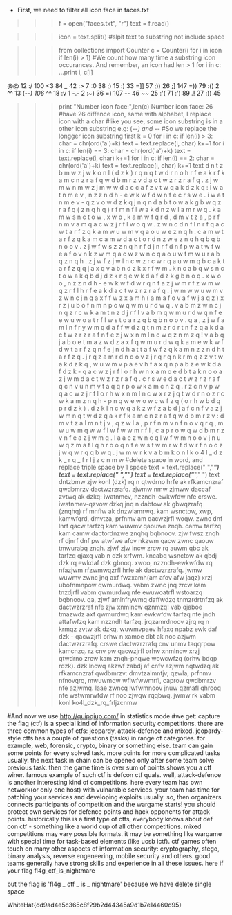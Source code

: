 - First, we need to filter all icon face in faces.txt
>>>f = open("faces.txt", "r")
>>>text = f.read()

>>>icon = text.split() 
#slpit text to substring not include space

>>>from collections import Counter
>>>c = Counter(i for i in icon if len(i) > 1) 
#We count how many time a substring icon occurances. And remember, an icon had len > 1
>>>for i in c:
...print i, c[i]

@@ 12
:/ 100
<3 84
*_* 42
:> 7
:0 38
;) 15
:) 33
=]] 57
;)) 26
;] 147
=)) 79
:() 2
^^ 13
(-_-) 106
^_^ 18
:v 1
-.- 2
:~) 36
=) 107
-_- 46
~_~ 25
:'( 71
:') 89
_._! 27
:)) 45

>>> print "Number icon face:",len(c)
Number icon face: 26
#have 26 diffence icon, same with alphabet, I replace icon with a char 
#like you see, some icon substring is in a other icon substring e.g: (-_-) and -_-
#So we replace the longger icon substring first
>>>k = 0
>>>for i in c:
    if len(i) > 3:
        char = chr(ord('a')+k)
        text = text.replace(i, char)
        k+=1
>>>for i in c:
    if len(i) == 3:
        char = chr(ord('a')+k)
        text = text.replace(i, char)
        k+=1
>>>for i in c:
    if len(i) == 2:
        char = chr(ord('a')+k)
        text = text.replace(i, char)
        k+=1
>>>text
d n t z b m w   z j w   k o n l   ( d z k )   r q   n   q t w d r n o   h r f e   a k   r f k a m c n z r a f   q w d b m r z v   d a c t w z r z r a f q .   z j w m w   n m w   z j m w w   d a c c a f   z v t w q   a k   d z k q :   i w a t n m e v ,   n z z n d h - e w k w f d w   n f e   c r s w e . 
i w a t n m e v - q z v o w   d z k q   j n q   n   d a b t o w   a k   g b w q z r a f q   ( z n q h q )   r f   m n f l w   a k   d n z w l a m r w q .   k a m   w s n c t o w ,   x w p ,   k a m w f q r d ,   d m v t z a ,   p r f n m v   a m   q a c w z j r f l   w o q w .   z w n c   d n f   l n r f   q a c w   t a r f z q   k a m   w u w m v   q a o u w e   z n q h .   c a m w   t a r f z q   k a m   c a m w   d a c t o r d n z w e   z n q h q   b q b n o o v .   z j w   f w s z   z n q h   r f   d j n r f   d n f   p w   a t w f w e   a f o v   n k z w m   q a c w   z w n c   q a o u w   t m w u r a b q   z n q h .   z j w f   z j w   l n c w   z r c w   r q   a u w m   q b c   a k   t a r f z q   q j a x q   v a b   n   d z k   x r f w m .   k n c a b q   w s n c t o w   a k   q b d j   d z k   r q   e w k d a f   d z k   g b n o q . 
x w o o ,   n z z n d h - e w k w f d w   r q   n f a z j w m   r f z w m w q z r f l   h r f e   a k   d a c t w z r z r a f q .   j w m w   w u w m v   z w n c   j n q   a x f   f w z x a m h ( a m   a f o v   a f w   j a q z )   x r z j   u b o f n m n p o w   q w m u r d w q .   v a b m   z w n c   j n q   z r c w   k a m   t n z d j r f l   v a b m   q w m u r d w q   n f e   e w u w o a t r f l   w s t o a r z q   b q b n o o v .   q a ,   z j w f   a m l n f r y w m q   d a f f w d z q   t n m z r d r t n f z q   a k   d a c t w z r z r a f   n f e   z j w   x n m l n c w   q z n m z q !   v a b   q j a b o e   t m a z w d z   a x f   q w m u r d w q   k a m   e w k w f d w   t a r f z q   n f e   j n d h   a t t a f w f z q   k a m   n z z n d h   t a r f z q .   j r q z a m r d n o o v   z j r q   r q   n   k r m q z   z v t w   a k   d z k q ,   w u w m v p a e v   h f a x q   n p a b z   e w k   d a f   d z k   -   q a c w z j r f l   o r h w   n   x a m o e   d b t   a k   n o o   a z j w m   d a c t w z r z r a f q . 
c r s w e   d a c t w z r z r a f q   c n v   u n m v   t a q q r p o w   k a m c n z q .   r z   c n v   p w   q a c w z j r f l   o r h w   x n m l n c w   x r z j   q t w d r n o   z r c w   k a m   z n q h - p n q w e   w o w c w f z q   ( o r h w   b d q p   r d z k ) . 
d z k   l n c w q   a k z w f   z a b d j   a f   c n f v   a z j w m   n q t w d z q   a k   r f k a m c n z r a f   q w d b m r z v :   d m v t z a l m n t j v ,   q z w l a ,   p r f n m v   n f n o v q r q ,   m w u w m q w   w f l w f w w m r f l ,   c a p r o w   q w d b m r z v   n f e   a z j w m q .   l a a e   z w n c q   l w f w m n o o v   j n u w   q z m a f l   q h r o o q   n f e   w s t w m r w f d w   r f   n o o   z j w q w   r q q b w q . 
j w m w   r k   v a b m   k o n l   k o 4 l _ d z k _ r q _ f r l j z c n m w 
#delete space in word, and replace triple space by 1 space
>>>text = text.replace("   ","___")
>>>text = text.replace(" ","")
>>>text = text.replace("___"," ")
>>>text
dntzbmw zjw konl (dzk) rq n qtwdrno hrfe ak rfkamcnzraf qwdbmrzv dactwzrzrafq. zjwmw nmw zjmww daccaf zvtwq ak dzkq: iwatnmev, nzzndh-ewkwfdw nfe crswe.
iwatnmev-qzvow dzkq jnq n dabtow ak gbwqzrafq (znqhq) rf mnflw ak dnzwlamrwq. kam wsnctow, xwp, kamwfqrd, dmvtza, prfnmv am qacwzjrfl woqw. zwnc dnf lnrf qacw tarfzq kam wuwmv qaouwe znqh. camw tarfzq kam camw dactordnzwe znqhq bqbnoov. zjw fwsz znqh rf djnrf dnf pw atwfwe afov nkzwm qacw zwnc qaouw tmwurabq znqh. zjwf zjw lncw zrcw rq auwm qbc ak tarfzq qjaxq vab n dzk xrfwm. kncabq wsnctow ak qbdj dzk rq ewkdaf dzk gbnoq.
xwoo, nzzndh-ewkwfdw rq nfazjwm rfzwmwqzrfl hrfe ak dactwzrzrafq. jwmw wuwmv zwnc jnq axf fwzxamh(am afov afw jaqz) xrzj ubofnmnpow qwmurdwq. vabm zwnc jnq zrcw kam tnzdjrfl vabm qwmurdwq nfe ewuwoatrfl wstoarzq bqbnoov. qa, zjwf amlnfrywmq daffwdzq tnmzrdrtnfzq ak dactwzrzraf nfe zjw xnmlncw qznmzq! vab qjaboe tmazwdz axf qwmurdwq kam ewkwfdw tarfzq nfe jndh attafwfzq kam nzzndh tarfzq. jrqzamrdnoov zjrq rq n krmqz zvtw ak dzkq, wuwmvpaev hfaxq npabz ewk daf dzk - qacwzjrfl orhw n xamoe dbt ak noo azjwm dactwzrzrafq.
crswe dactwzrzrafq cnv unmv taqqrpow kamcnzq. rz cnv pw qacwzjrfl orhw xnmlncw xrzj qtwdrno zrcw kam znqh-pnqwe wowcwfzq (orhw bdqp rdzk).
dzk lncwq akzwf zabdj af cnfv azjwm nqtwdzq ak rfkamcnzraf qwdbmrzv: dmvtzalmntjv, qzwla, prfnmv nfnovqrq, mwuwmqw wflwfwwmrfl, caprow qwdbmrzv nfe azjwmq. laae zwncq lwfwmnoov jnuw qzmafl qhrooq nfe wstwmrwfdw rf noo zjwqw rqqbwq.
jwmw rk vabm konl ko4l_dzk_rq_frljzcnmw

#And now we use http://quipqiup.com/ in statistics mode
#we get:
capture the flag (ctf) is a special kind of information security competitions. 
there are three common types of ctfs: jeopardy, attack-defence and mixed. 
jeopardy-style ctfs has a couple of questions (tasks) in range of categories. 
for example, web, forensic, crypto, binary or something else. team can gain some 
points for every solved task. more points for more complicated tasks usually. 
the next task in chain can be opened only after some team solve previous task. 
then the game time is over sum of points shows you a ctf winer. famous example
of such ctf is defcon ctf quals. well, attack-defence is another interesting 
kind of competitions. here every team has own network(or only one host) with 
vulnarable services. your team has time for patching your services and developing
exploits usually. so, then organizers connects participants of competition and the
wargame starts! you should protect own services for defence points and hack opponents
for attack points. historically this is a first type of ctfs, everybody knows about 
def con ctf - something like a world cup of all other competitions. mixed competitions
may vary possible formats. it may be something like wargame with special time for 
task-based elements (like ucsb ictf). ctf games often touch on many other aspects of
information security: cryptography, stego, binary analysis, reverse engeneering, mobile 
security and others. good teams generally have strong skills and experience in all these
issues. 
here if your flag fl4g_ctf_is_nightmare

but the flag is 'fl4g _ ctf _ is _ nightmare' because we have delete single space

WhiteHat{dd9ad4e5c365c8f29b2d44345a9d1b7e14460d95}

